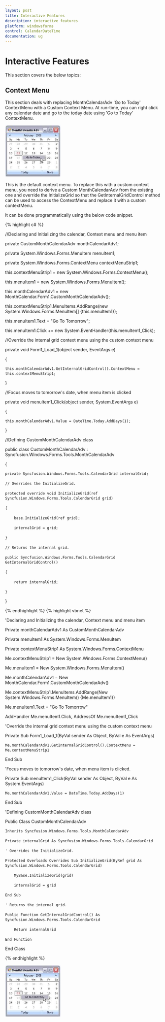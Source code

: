 ```yaml
---
layout: post
title: Interactive Features
description: interactive features
platform: windowsforms
control: CalendarDateTime
documentation: ug
---
```

# Interactive Features

This section covers the below topics:

## Context Menu

This section deals with replacing MonthCalendarAdv 'Go to Today' ContextMenu with a Custom Context Menu. At run-time, you can right click any calendar date and go to the today date using 'Go to Today' ContextMenu.

![](CalendarDateTime_images/Overview_img169.jpeg) 



This is the default context menu. To replace this with a custom context menu, you need to derive a Custom MonthCalendarAdv from the existing one and override the InitializeGrid so that the GetInternalGridControl method can be used to access the ContextMenu and replace it with a custom contextMenu.

It can be done programmatically using the below code snippet.



{% highlight c#  %}

//Declaring and Initializing the calendar, Context menu and menu item

private CustomMonthCalendarAdv monthCalendarAdv1;

private System.Windows.Forms.MenuItem menuItem1;

private System.Windows.Forms.ContextMenu contextMenuStrip1;

this.contextMenuStrip1 = new System.Windows.Forms.ContextMenu();

this.menuItem1 = new System.Windows.Forms.MenuItem();

this.monthCalendarAdv1 = new MonthCalendar.Form1.CustomMonthCalendarAdv();



this.contextMenuStrip1.MenuItems.AddRange(new System.Windows.Forms.MenuItem[] {this.menuItem1});

this.menuItem1.Text = "Go To Tomorrow";

this.menuItem1.Click += new System.EventHandler(this.menuItem1_Click);



//Override the internal grid context menu using the custom context menu

private void Form1_Load_1(object sender, EventArgs e)

{

    this.monthCalendarAdv1.GetInternalGridControl().ContextMenu = this.contextMenuStrip1;

}



//Focus moves to tomorrow's date, when menu item is clicked

private void menuItem1_Click(object sender, System.EventArgs e)

{

    this.monthCalendarAdv1.Value = DateTime.Today.AddDays(1);

}



//Defining CustomMonthCalendarAdv class

public class CustomMonthCalendarAdv : Syncfusion.Windows.Forms.Tools.MonthCalendarAdv

{

    private Syncfusion.Windows.Forms.Tools.CalendarGrid internalGrid;

    // Overrides the InitializeGrid.

    protected override void InitializeGrid(ref Syncfusion.Windows.Forms.Tools.CalendarGrid grid)

    {

        base.InitializeGrid(ref grid);

        internalGrid = grid;

    }

    // Returns the internal grid.

    public Syncfusion.Windows.Forms.Tools.CalendarGrid GetInternalGridControl()

    {

        return internalGrid;

    }

}




{% endhighlight  %}
{% highlight vbnet  %}


'Declaring and Initializing the calendar, Context menu and menu item 

Private monthCalendarAdv1 As CustomMonthCalendarAdv

Private menuItem1 As System.Windows.Forms.MenuItem

Private contextMenuStrip1 As System.Windows.Forms.ContextMenu

Me.contextMenuStrip1 = New System.Windows.Forms.ContextMenu() 

Me.menuItem1 = New System.Windows.Forms.MenuItem() 

Me.monthCalendarAdv1 = New MonthCalendar.Form1.CustomMonthCalendarAdv() 

Me.contextMenuStrip1.MenuItems.AddRange(New System.Windows.Forms.MenuItem() {Me.menuItem1}) 

Me.menuItem1.Text = "Go To Tomorrow" 

AddHandler Me.menuItem1.Click, AddressOf Me.menuItem1_Click 



'Override the internal grid context menu using the custom context menu 

Private Sub Form1_Load_1(ByVal sender As Object, ByVal e As EventArgs)

    Me.monthCalendarAdv1.GetInternalGridControl().ContextMenu = Me.contextMenuStrip1

End Sub



'Focus moves to tomorrow's date, when menu item is clicked. 

Private Sub menuItem1_Click(ByVal sender As Object, ByVal e As System.EventArgs)

    Me.monthCalendarAdv1.Value = DateTime.Today.AddDays(1)

End Sub



'Defining CustomMonthCalendarAdv class 

Public Class CustomMonthCalendarAdv

    Inherits Syncfusion.Windows.Forms.Tools.MonthCalendarAdv

    Private internalGrid As Syncfusion.Windows.Forms.Tools.CalendarGrid

    ' Overrides the InitializeGrid. 

    Protected Overloads Overrides Sub InitializeGrid(ByRef grid As Syncfusion.Windows.Forms.Tools.CalendarGrid)

        MyBase.InitializeGrid(grid)

        internalGrid = grid

    End Sub

    ' Returns the internal grid. 

    Public Function GetInternalGridControl() As Syncfusion.Windows.Forms.Tools.CalendarGrid

        Return internalGrid

    End Function

End Class

{% endhighlight   %}

![](CalendarDateTime_images/Overview_img170.jpeg) 

